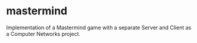 # mastermind
Implementation of a Mastermind game with a separate Server and Client as a Computer Networks project.




